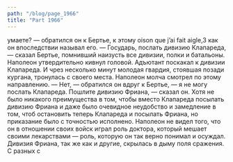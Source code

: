 ```yaml
---
path: "/blog/page_1966"
title: "Part 1966"
---
```


умаете? — обратился он к Бертье, к этому oison que j’ai fait aigle,3 как он впоследствии называл его.
— Государь, послать дивизию Клапареда, — сказал Бертье, помнивший наизусть все дивизии, полки и батальоны.
Наполеон утвердительно кивнул головой.
Адъютант поскакал к дивизии Клапареда. И чрез несколько минут молодая гвардия, стоявшая позади кургана, тронулась с своего места. Наполеон молча смотрел по этому направлению.
— Нет, — обратился он вдруг к Бертье, — я не могу послать Клапареда. Пошлите дивизию Фриана, — сказал он.
Хотя не было никакого преимущества в том, чтобы вместо Клапареда посылать дивизию Фриана и даже было очевидное неудобство и замедление в том, чтоб остановить теперь Клапареда и посылать Фриана, но приказание было с точностью исполнено. Наполеон не видел того, что он в отношении своих войск играл роль доктора, который мешает своими лекарствами — роль, которую он так верно понимал и осуждал.
Дивизия Фриана, так же как и другие, скрылась в дыму поля сражения. С разных с
